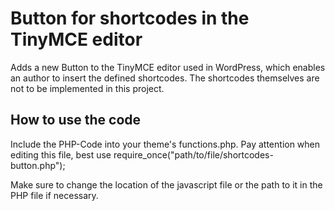Button for shortcodes in the TinyMCE editor 
===========================================

Adds a new Button to the TinyMCE editor used in WordPress, which enables an author to insert the defined shortcodes. 
The shortcodes themselves are not to be implemented in this project.

How to use the code
-------------------

Include the PHP-Code into your theme's functions.php. Pay attention when editing this file, best use  require_once("path/to/file/shortcodes-button.php");

Make sure to change the location of the javascript file or the path to it in the PHP file if necessary.
